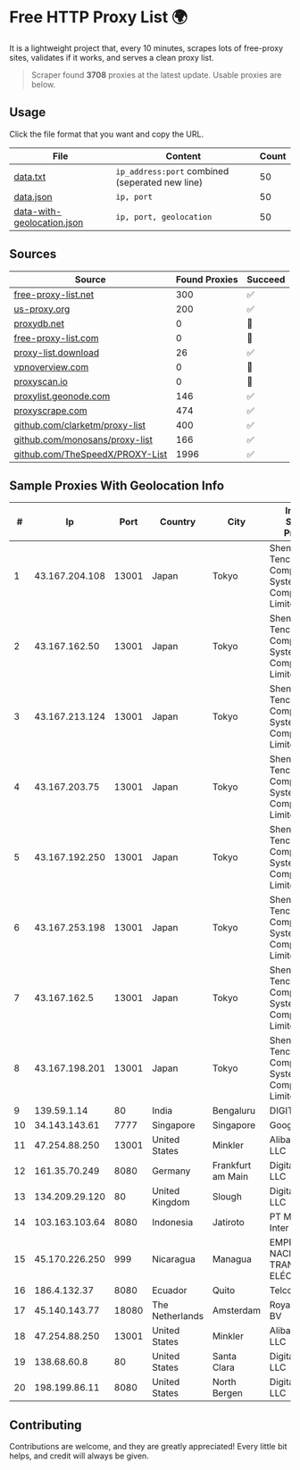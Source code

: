 
# Free HTTP Proxy List 🌍

It is a lightweight project that, every 10 minutes, scrapes lots of free-proxy sites, validates if it works, and serves a clean proxy list.


> Scraper found **3708** proxies at the latest update. Usable proxies are below.

## Usage

Click the file format that you want and copy the URL.


|File|Content|Count|
|----|-------|-----|
|[data.txt](https://raw.githubusercontent.com/themiralay/Proxy-List-World/master/data.txt)|`ip_address:port` combined (seperated new line)|50|
|[data.json](https://raw.githubusercontent.com/themiralay/Proxy-List-World/master/data.json)|`ip, port`|50|
|[data-with-geolocation.json](https://raw.githubusercontent.com/themiralay/Proxy-List-World/master/data-with-geolocation.json)|`ip, port, geolocation`|50|

## Sources

|Source|Found Proxies|Succeed|
|------|-------------|-------|
|[free-proxy-list.net](https://free-proxy-list.net)|300|✅|
|[us-proxy.org](https://www.us-proxy.org)|200|✅|
|[proxydb.net](http://proxydb.net)|0|🚫|
|[free-proxy-list.com](https://free-proxy-list.com/?page=&port=&type%5B%5D=http&type%5B%5D=https&up_time=0&search=Search)|0|🚫|
|[proxy-list.download](https://www.proxy-list.download/HTTP)|26|✅|
|[vpnoverview.com](https://vpnoverview.com/privacy/anonymous-browsing/free-proxy-servers)|0|🚫|
|[proxyscan.io](https://www.proxyscan.io)|0|🚫|
|[proxylist.geonode.com](https://proxylist.geonode.com/api/proxy-list?limit=300&page=1&sort_by=lastChecked&sort_type=desc&protocols=http,https)|146|✅|
|[proxyscrape.com](https://api.proxyscrape.com/v2/?request=displayproxies&protocol=http&timeout=10000&country=all&ssl=all&anonymity=all)|474|✅|
|[github.com/clarketm/proxy-list](https://raw.githubusercontent.com/clarketm/proxy-list/master/proxy-list-raw.txt)|400|✅|
|[github.com/monosans/proxy-list](https://raw.githubusercontent.com/monosans/proxy-list/main/proxies/http.txt)|166|✅|
|[github.com/TheSpeedX/PROXY-List](https://raw.githubusercontent.com/TheSpeedX/PROXY-List/master/http.txt)|1996|✅|


## Sample Proxies With Geolocation Info

|#|Ip|Port|Country|City|Internet Service Provider|
|-|--|----|-------|----|-------------------------|
|1|43.167.204.108|13001|Japan|Tokyo|Shenzhen Tencent Computer Systems Company Limited|
|2|43.167.162.50|13001|Japan|Tokyo|Shenzhen Tencent Computer Systems Company Limited|
|3|43.167.213.124|13001|Japan|Tokyo|Shenzhen Tencent Computer Systems Company Limited|
|4|43.167.203.75|13001|Japan|Tokyo|Shenzhen Tencent Computer Systems Company Limited|
|5|43.167.192.250|13001|Japan|Tokyo|Shenzhen Tencent Computer Systems Company Limited|
|6|43.167.253.198|13001|Japan|Tokyo|Shenzhen Tencent Computer Systems Company Limited|
|7|43.167.162.5|13001|Japan|Tokyo|Shenzhen Tencent Computer Systems Company Limited|
|8|43.167.198.201|13001|Japan|Tokyo|Shenzhen Tencent Computer Systems Company Limited|
|9|139.59.1.14|80|India|Bengaluru|DIGITALOCEAN|
|10|34.143.143.61|7777|Singapore|Singapore|Google LLC|
|11|47.254.88.250|13001|United States|Minkler|Alibaba Cloud LLC|
|12|161.35.70.249|8080|Germany|Frankfurt am Main|DigitalOcean, LLC|
|13|134.209.29.120|80|United Kingdom|Slough|DigitalOcean, LLC|
|14|103.163.103.64|8080|Indonesia|Jatiroto|PT Mamura Inter Media|
|15|45.170.226.250|999|Nicaragua|Managua|EMPRESA NACIONAL DE TRANSMISIÓN ELÉCTRICA|
|16|186.4.132.37|8080|Ecuador|Quito|Telconet S.A|
|17|45.140.143.77|18080|The Netherlands|Amsterdam|RoyaleHosting BV|
|18|47.254.88.250|13001|United States|Minkler|Alibaba Cloud LLC|
|19|138.68.60.8|80|United States|Santa Clara|DigitalOcean, LLC|
|20|198.199.86.11|8080|United States|North Bergen|DigitalOcean, LLC|



## Contributing

Contributions are welcome, and they are greatly appreciated! Every
little bit helps, and credit will always be given.

